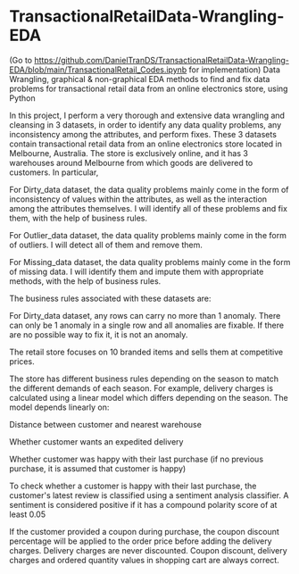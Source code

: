 # TransactionalRetailData-Wrangling-EDA

(Go to https://github.com/DanielTranDS/TransactionalRetailData-Wrangling-EDA/blob/main/TransactionalRetail_Codes.ipynb for implementation)
Data Wrangling, graphical &amp; non-graphical EDA methods to find and fix data problems for transactional retail data from an online electronics store, using Python

In this project, I perform a very thorough and extensive data wrangling and cleansing in 3 datasets, in order to identify any data quality problems, any inconsistency among the attributes, and perform fixes. These 3 datasets contain transactional retail data from an online electronics store located in Melbourne, Australia. The store is exclusively online, and it has 3 warehouses around Melbourne from which goods are delivered to customers. In particular,

For Dirty_data dataset, the data quality problems mainly come in the form of inconsistency of values within the attributes, as well as the interaction among the attributes themselves. I will identify all of these problems and fix them, with the help of business rules.

For Outlier_data dataset, the data quality problems mainly come in the form of outliers. I will detect all of them and remove them.

For Missing_data dataset, the data quality problems mainly come in the form of missing data. I will identify them and impute them with appropriate methods, with the help of business rules.

The business rules associated with these datasets are:

For Dirty_data dataset, any rows can carry no more than 1 anomaly. There can only be 1 anomaly in a single row and all anomalies are fixable. If there are no possible way to fix it, it is not an anomaly.

The retail store focuses on 10 branded items and sells them at competitive prices.

The store has different business rules depending on the season to match the different demands of each season. For example, delivery charges is calculated using a linear model which differs depending on the season. The model depends linearly on:

Distance between customer and nearest warehouse

Whether customer wants an expedited delivery

Whether customer was happy with their last purchase (if no previous purchase, it is assumed that customer is happy)

To check whether a customer is happy with their last purchase, the customer's latest review is classified using a sentiment analysis classifier. A sentiment is considered positive if it has a compound polarity score of at least 0.05

If the customer provided a coupon during purchase, the coupon discount percentage will be applied to the order price before adding the delivery charges. Delivery charges are never discounted.
Coupon discount, delivery charges and ordered quantity values in shopping cart are always correct.
